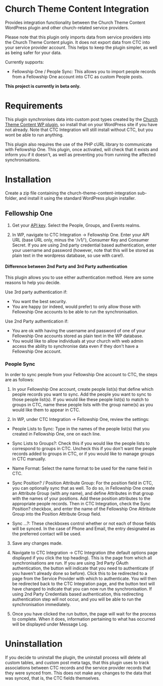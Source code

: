 # Church Theme Content Integration

Provides integration functionality between the Church Theme Content WordPress plugin and other church-related service
providers.

Please note that this plugin only imports data from service providers into the Church Theme Content plugin.
It does not export data from CTC into your service provider account. This helps to keep the plugin simpler, as well as
being safer for your data.

Currently supports:

- Fellowship One / People Sync: This allows you to import people records from a Fellowship One account into CTC as
 custom People posts.

**This project is currently in beta only.**

# Requirements

This plugin synchronises data into custom post types created by the
[Church Theme Content WP plugin](http://wordpress.org/plugins/church-theme-content/), so install that on your WordPress
site if you have not already. Note that CTC Integration will still install without CTC, but you wont be able to run
anything.

This plugin also requires the use of the PHP cURL library to communicate with Fellowship One.
This plugin, once activated, will check that it exists and inform you if it doesn't, as well as preventing you from
running the affected synchronisations.

# Installation

Create a zip file containing the church-theme-content-integration sub-folder, and install it using the standard
WordPress plugin installer.

## Fellowship One

1. Get your [API key](http://developer.fellowshipone.com/key/). Select the People, Groups, and Events realms.

2. In WP, navigate to CTC Integration -> Fellowship One. Enter your API URL (base URL only, minus the '/v1/'),
Consumer Key and Consumer Secret.
If you are using 2nd party credential based authentication, enter your username and password (however, note that this
will be stored as plain text in the wordpress database, so use with care!).

#### Difference between 2nd Party and 3rd Party authentication

This plugin allows you to use either authentication method. Here are some reasons to help you decide.

Use 3rd party authentication if:

- You want the best security.
- You are happy (or indeed, would prefer) to only allow those with Fellowship One accounts to be able to run the
synchronisation.

Use 2nd Party authentication if:

- You are ok with having the username and password of one of your Fellowship One accounts stored as plain text
in the WP database.
- You would like to allow individuals at your church with web admin access the ability to synchronise data even if
 they don't have a Fellowship One account.

### People Sync

In order to sync people from your Fellowship One account to CTC, the steps are as follows:

1. In your Fellowship One account, create people list(s) that define which people records you want to sync. Add the people
you want to sync to those people list(s). If you would like these people list(s) to match to groups in CTC,
name these people lists with the group name(s) as you would like them to appear in CTC.

2. In WP, under CTC Integration -> Fellowship One, review the settings:

- People Lists to Sync: Type in the names of the people list(s) that you created in Fellowship One, one on each line.

- Sync Lists to Groups?: Check this if you would like the people lists to correspond to groups in CTC. Uncheck this if
 you don't want the people records added to groups in CTC, or if you would like to manage groups in CTC manually.

- Name Format: Select the name format to be used for the name field in CTC.

- Sync Position? / Position Attribute Group: For the position field in CTC, you can optionally sync that as well. To do so,
in Fellowship One create an Attribute Group (with any name), and define Attributes in that group with the names of
your positions. Add these position attributes to the appropriate people records. Then in CTC Integration, check the
Sync Position? checkbox, and enter the name of the Fellowship One Attribute Group into the Position Attribute Group field.

- Sync ...?: These checkboxes control whether or not each of those fields will be synced. In the case of Phone and Email,
the entry designated as the preferred contact will be used.

3. Save any changes made.

4. Navigate to CTC Integration -> CTC Integration (the default options page displayed if you click the top heading).
This is the page from which all synchronisations are run. If you are using 3rd Party OAuth authentication, the button
will indicate that you need to authenticate (if you haven't already done so before). Click this to be redirected to a
page from the Service Provider with which to authenticate. You will then be redirected back to the CTC Integration page,
and the button text will have changed to indicate that you can now run the synchronisation. If using 2nd Party
Credentials based authentication, this redirecting authentication step will not occur, and you will be able to run the
synchronisation immediately.

5. Once you have clicked the run button, the page will wait for the process to complete. When it does, information
pertaining to what has occurred will be displayed under Message Log.

# Uninstallation

If you decide to uninstall the plugin, the uninstall process will delete all custom tables, and custom post meta tags,
  that this plugin uses to track associations between CTC records and the service provider records that they were
  synced from. This does not make any changes to the data that was synced, that is, the CTC fields themselves.